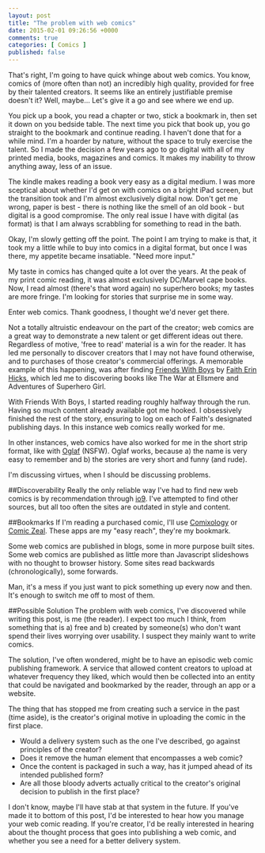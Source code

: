 ```yaml
---
layout: post
title: "The problem with web comics"
date: 2015-02-01 09:26:56 +0000
comments: true
categories: [ Comics ]
published: false
---
```

That's right, I'm going to have quick whinge about web comics. You know, comics of (more often than not) an incredibly high quality, provided for free by their talented creators. It seems like an entirely justifiable premise doesn't it? Well, maybe... Let's give it a go and see where we end up.

<!-- more -->

You pick up a book, you read a chapter or two, stick a bookmark in, then set it down on you bedside table. The next time you pick that book up, you go straight to the bookmark and continue reading. I haven't done that for a while mind. I'm a hoarder by nature, without the space to truly exercise the talent. So I made the decision a few years ago to go digital with all of my printed media, books, magazines and comics. It makes my inability to throw anything away, less of an issue.

The kindle makes reading a book very easy as a digital medium. I was more sceptical about whether I'd get on with comics on a bright iPad screen, but the transition took and I'm almost exclusively digital now. Don't get me wrong, paper is best - there is nothing like the smell of an old book - but digital is a good compromise. The only real issue I have with digital (as format) is that I am always scrabbling for something to read in the bath.

Okay, I'm slowly getting off the point. The point I am trying to make is that, it took my a little while to buy into comics in a digital format, but once I was there, my appetite became insatiable. "Need more input."

My taste in comics has changed quite a lot over the years. At the peak of my print comic reading, it was almost exclusively DC/Marvel cape books. Now, I read almost (there's that word again) no superhero books; my tastes are more fringe. I'm looking for stories that surprise me in some way.

Enter web comics. Thank goodness, I thought we'd never get there.

Not a totally altruistic endeavour on the part of the creator; web comics are a great way to demonstrate a new talent or get different ideas out there. Regardless of motive, 'free to read' material is a win for the reader. It has led me personally to discover creators that I may not have found otherwise, and to purchases of those creator's commercial offerings. A memorable example of this happening, was after finding [Friends With Boys](http://www.friendswithboys.com/) by [Faith Erin Hicks](http://www.faitherinhicks.com/), which led me to discovering books like The War at Ellsmere and Adventures of Superhero Girl.

With Friends With Boys, I started reading roughly halfway through the run. Having so much content already available got me hooked. I obsessively finished the rest of the story, ensuring to log on each of Faith's designated publishing days. In this instance web comics really worked for me.

In other instances, web comics have also worked for me in the short strip format, like with [Oglaf](http://oglaf.com/) (NSFW). Oglaf works, because a) the name is very easy to remember and b) the stories are very short and funny (and rude).

I'm discussing virtues, when I should be discussing problems.

##Discoverability
Really the only reliable way I've had to find new web comics is by recommendation through [io9](http://io9.com/). I've attempted to find other sources, but all too often the sites are outdated in style and content.

##Bookmarks
If I'm reading a purchased comic, I'll use [Comixology](https://www.comixology.co.uk/) or [Comic Zeal](http://www.bitolithic.com/comic-zeal/). These apps are my "easy reach", they're my bookmark.

Some web comics are published in blogs, some in more purpose built sites. Some web comics are published as little more than Javascript slideshows with no thought to browser history. Some sites read backwards (chronologically), some forwards.

Man, it's a mess if you just want to pick something up every now and then. It's enough to switch me off to most of them.

##Possible Solution
The problem with web comics, I've discovered while writing this post, is me (the reader). I expect too much I think, from something that is a) free and b) created by someone(s) who don't want spend their lives worrying over usability. I suspect they mainly want to write comics.

The solution, I've often wondered, might be to have an episodic web comic publishing framework. A service that allowed content creators to upload at whatever frequency they liked, which would then be collected into an entity that could be navigated and bookmarked by the reader, through an app or a website.

The thing that has stopped me from creating such a service in the past (time aside), is the creator's original motive in uploading the comic in the first place.

* Would a delivery system such as the one I've described, go against principles of the creator?
* Does it remove the human element that encompasses a web comic?
* Once the content is packaged in such a way, has it jumped ahead of its intended published form?
* Are all those bloody adverts actually critical to the creator's original decision to publish in the first place?

I don't know, maybe I'll have stab at that system in the future. If you've made it to bottom of this post, I'd be interested to hear how you manage your web comic reading. If you're creator, I'd be really interested in hearing about the thought process that goes into publishing a web comic, and whether you see a need for a better delivery system.